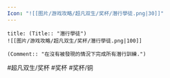```yaml
---
Icon: "![[图片/游戏攻略/超凡双生/奖杯/潛行學徒.png|30]]"
---
```

```ad-common-bronze-trophy
title: (Title:: "潛行學徒")
![[图片/游戏攻略/超凡双生/奖杯/潛行學徒.png|100]]

(Comment:: "在沒有被發現的情況下完成所有潛行訓練.")
```

#超凡双生/奖杯 #奖杯 #奖杯/铜
